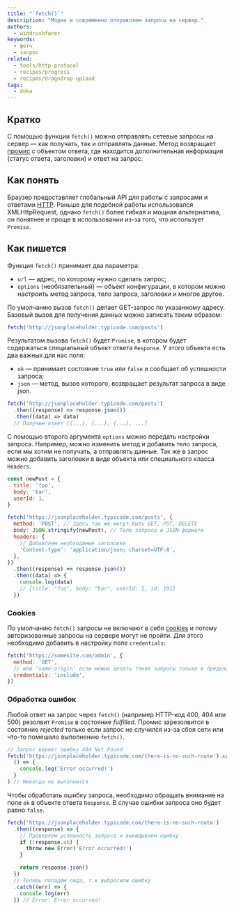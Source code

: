 ```yaml
---
title: "`fetch()`"
description: "Модно и современно отправляем запросы на сервер."
authors:
  - windrushfarer
keywords:
  - фетч
  - запрос
related:
  - tools/http-protocol
  - recipes/progress
  - recipes/dragndrop-upload
tags:
  - doka
---
```


## Кратко

С помощью функции `fetch()` можно отправлять сетевые запросы на сервер — как получать, так и отправлять данные. Метод возвращает [промис](/js/promise/) с объектом ответа, где находится дополнительная информация (статус ответа, заголовки) и ответ на запрос.

## Как понять

Браузер предоставляет глобальный API для работы с запросами и ответами [HTTP](/tools/http-protocol/). Раньше для подобной работы использовался XMLHttpRequest, однако `fetch()` более гибкая и мощная альтернатива, он понятнее и проще в использовании из-за того, что использует `Promise`.

## Как пишется

Функция `fetch()` принимает два параметра:

- `url` — адрес, по которому нужно сделать запрос;
- `options` (необязательный) — объект конфигурации, в котором можно настроить метод запроса, тело запроса, заголовки и многое другое.

По умолчанию вызов `fetch()` делает GET-запрос по указанному адресу. Базовый вызов для получения данных можно записать таким образом:

```js
fetch('http://jsonplaceholder.typicode.com/posts')
```

Результатом вызова `fetch()` будет `Promise`, в котором будет содержаться специальный объект ответа `Response`. У этого объекта есть два важных для нас поля:

- `ok` — принимает состояние `true` или `false` и сообщает об успешности запроса;
- `json` — метод, вызов которого, возвращает результат запроса в виде json.

```js
fetch('http://jsonplaceholder.typicode.com/posts')
  .then((response) => response.json())
  .then((data) => data)
  // Получим ответ [{...}, {...}, {...}, ...]
```

С помощью второго аргумента `options` можно передать настройки запроса. Например, можно изменить метод и добавить тело запроса, если мы хотим не получать, а отправлять данные. Так же в запрос можно добавить заголовки в виде объекта или специального класса `Headers`.

```js
const newPost = {
  title: 'foo',
  body: 'bar',
  userId: 1,
}

fetch('https://jsonplaceholder.typicode.com/posts', {
  method: 'POST', // Здесь так же могут быть GET, PUT, DELETE
  body: JSON.stringify(newPost), // Тело запроса в JSON-формате
  headers: {
    // Добавляем необходимые заголовки
    'Content-type': 'application/json; charset=UTF-8',
  },
})
  .then((response) => response.json())
  .then((data) => {
    console.log(data)
    // {title: "foo", body: "bar", userId: 1, id: 101}
  })
```

### Cookies

По умолчанию `fetch()` запросы не включают в себя [cookies](/js/cookie/) и потому авторизованные запросы на сервере могут не пройти. Для этого необходимо добавить в настройку поле `credentials`:

```js
fetch('https://somesite.com/admin', {
  method: 'GET',
  // или 'same-origin' если можно делать такие запросы только в пределах этого домена
  credentials: 'include',
})
```

### Обработка ошибок

Любой ответ на запрос через `fetch()` (например HTTP-код 400, 404 или 500) резолвит `Promise` в состояние _fulfilled_. Промис зарезолвится в состояние _rejected_ только если запрос не случился из-за сбоя сети или что-то помешало выполнению `fetch()`.

```js
// Запрос вернет ошибку 404 Not Found
fetch('https://jsonplaceholder.typicode.com/there-is-no-such-route').catch(
  () => {
    console.log('Error occurred!')
  }
) // Никогда не выполнится
```

Чтобы обработать ошибку запроса, необходимо обращать внимание на поле `ok` в объекте ответа `Response`. В случае ошибки запроса оно будет равно `false`.

```js
fetch('https://jsonplaceholder.typicode.com/there-is-no-such-route')
  .then((response) => {
    // Проверяем успешность запроса и выкидываем ошибку
    if (!response.ok) {
      throw new Error('Error occurred!')
    }

    return response.json()
  })
  // Теперь попадём сюда, т.к выбросили ошибку
  .catch((err) => {
    console.log(err)
  }) // Error: Error occurred!
```
